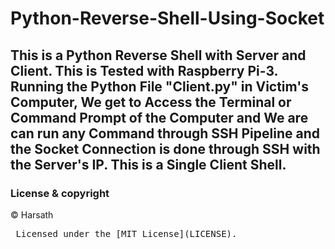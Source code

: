 # Python-Reverse-Shell-Using-Socket

## This is a Python Reverse Shell with Server and Client. This is Tested with Raspberry Pi-3. Running the Python File "Client.py" in Victim's Computer, We get to Access the Terminal or Command Prompt of the Computer and We are can run any Command through SSH Pipeline and the Socket Connection is done through SSH with the Server's IP. This is a Single Client Shell.

### License & copyright
© Harsath <br>
<pre> Licensed under the [MIT License](LICENSE).
